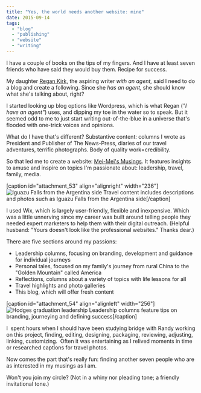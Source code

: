 ```yaml
---
title: "Yes, the world needs another website: mine"
date: 2015-09-14
tags: 
  - "blog"
  - "publishing"
  - "website"
  - "writing"
---
```


I have a couple of books on the tips of my fingers. And I have at least seven friends who have said they would buy them. Recipe for success.

My daughter [Regan Kirk](http://regankirk.com), the aspiring writer _with an agent,_ said I need to do a blog and create a following. Since she _has an agent,_ she should know what she's talking about, right?

I started looking up blog options like Wordpress, which is what Regan (_"I have an agent"_) uses, and dipping my toe in the water so to speak. But it seemed odd to me to just start writing out-of-the-blue in a universe that's flooded with one-trick voices and opinions.

What do I have that's different? Substantive content: columns I wrote as President and Publisher of The News-Press, diaries of our travel adventures, terrific photographs. Body of quality work=credibility.

So that led me to create a website: [Mei-Mei's Musings](http://meimeikirk.com). It features insights to amuse and inspire on topics I'm passionate about: leadership, travel, family, media.<!--more-->

\[caption id="attachment\_53" align="alignright" width="236"\]![Iguazu Falls from the Argentina side](images/11-13-iguazu-2-mmc-047.jpg) Travel content includes descriptions and photos such as Iguazu Falls from the Argentina side\[/caption\]

I used Wix, which is largely user-friendly, flexible and inexpensive. Which was a little unnerving since my career was built around telling people they needed expert marketers to help them with their digital outreach. (Helpful husband: "Yours doesn't look like the professional websites." Thanks dear.)

There are five sections around my passions:

- Leadership columns, focusing on branding, development and guidance for individual journeys
- Personal tales, focused on my family's journey from rural China to the "Golden Mountain" called America
- Reflections, columns about a variety of topics with life lessons for all
- Travel highlights and photo galleries
- This blog, which will offer fresh content

\[caption id="attachment\_54" align="alignleft" width="256"\]![Hodges graduation leadership ](images/hodges-graduation-6-5-11.jpg) Leadership columns feature tips on branding, journeying and defining success\[/caption\]

I  spent hours when I should have been studying bridge with Randy working on this project, finding, editing, designing, packaging, reviewing, adjusting, linking, customizing.  Often it was entertaining as I relived moments in time or researched captions for travel photos.

Now comes the part that's really fun: finding another seven people who are as interested in my musings as I am.

Won't you join my circle? (Not in a whiny nor pleading tone; a friendly invitational tone.)
